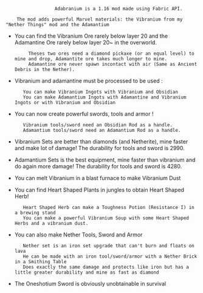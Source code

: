                       Adabranium is a 1.16 mod made using Fabric API.

        The mod adds powerful Marvel materials: the Vibranium from my "Nether Things" mod and the Adamantium

 

- You can find the Vibranium Ore rarely below layer 20 and the Adamantine Ore rarely below layer 20~ in the overworld.

           Theses two ores need a diamond pickaxe (or an equal level) to mine and drop, Adamantite ore takes much longer to mine.
           Adamantine ore never spawn incontact with air (Same as Ancient Debris in the Nether).

- Vibranium and adamantine must be processed to be used :

         You can make Vibranium Ingots with Vibranium and Obsidian
         You can make Adamantium Ingots with Adamantine and Vibranium Ingots or with Vibranium and Obsidian

 

- You can now create powerful swords, tools and armor !

         Vibranium tools/sword need an Obsidian Rod as a handle.
         Adamantium tools/sword need an Adamantium Rod as a handle.

 
- Vibranium Sets are better than diamonds (and Netherite), mine faster and make lot of damage! The durability for tools and sword is 2990.
- Adamantium Sets is the best equipment, mine faster than vibranium and do again more damage! The durability for tools and sword is 4280.

- You can melt Vibranium in a blast furnace to make Vibranium Dust

- You can find Heart Shaped Plants in jungles to obtain Heart Shaped Herb!

         Heart Shaped Herb can make a Toughness Potion (Resistance I) in a brewing stand
         You can make a powerful Vibranium Soup with some Heart Shaped Herbs and a vibranium dust.

- You can also make Nether Tools, Sword and Armor

         Nether set is an iron set upgrade that can't burn and floats on lava
         He can be made with an iron tool/sword/armor with a Nether Brick in a Smithing Table
         Does exactly the same damage and protects like iron but has a little greater durability and mine as fast as diamond
         
- The Oneshotium Sword is obviously unobtainable in survival
